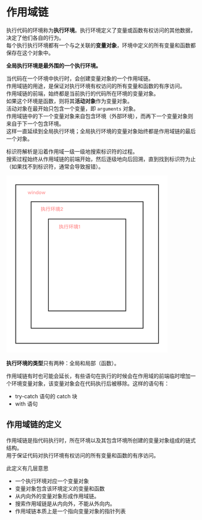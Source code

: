 # 作用域链

执行代码的环境称为**执行环境**。执行环境定义了变量或函数有权访问的其他数据，决定了他们各自的行为。  
每个执行执行环境都有一个与之关联的**变量对象**，环境中定义的所有变量和函数都保存在这个对象中。

**全局执行环境是最外围的一个执行环境。**

当代码在一个环境中执行时，会创建变量对象的一个作用域链。  
作用域链的用途，是保证对执行环境有权访问的所有变量和函数的有序访问。  
作用域链的前端，始终都是当前执行的代码所在环境的变量对象。  
如果这个环境是函数，则将其**活动对象**作为变量对象。  
活动对象在最开始只包含一个变量，即 `arguments` 对象。  
作用域链中的下一个变量对象来自包含环境（外部环境），而再下一个变量对象则来自于下一个包含环境。  
这样一直延续到全局执行环境；全局执行环境的变量对象始终都是作用域链的最后一个对象。

标识符解析是沿着作用域一级一级地搜索标识符的过程。  
搜索过程始终从作用域链的前端开始，然后逐级地向后回溯，直到找到标识符为止（如果找不到标识符，通常会导致报错）。

![](/assets/作用域链.png)

**执行环境的类型**只有两种：全局和局部（函数）。

作用域链有时也可能会延长，有些语句在执行的时候会在作用域的前端临时增加一个环境变量对象，该变量对象会在代码执行后被移除。这样的语句有：

* try-catch 语句的 catch 块
* with 语句

## 作用域链的定义

作用域链是指代码执行时，所在环境以及其包含环境所创建的变量对象组成的链式结构。  
用于保证代码对执行环境有权访问的所有变量和函数的有序访问。

此定义有几层意思

* 一个执行环境对应一个变量对象
* 变量对象包含该环境定义的变量和函数
* 从内向外的变量对象形成作用域链。
* 搜索作用域链是从内向外，不能从外向内。
* 作用域链本质上是一个指向变量对象的指针列表



